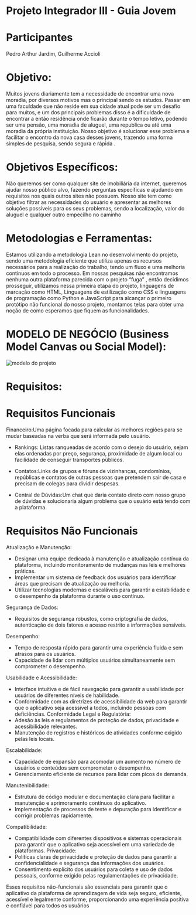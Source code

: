 # Projeto Integrador III - Guia Jovem
# Participantes
Pedro Arthur Jardim, Guilherme Accioli
# Objetivo:
Muitos jovens diariamente tem a necessidade de encontrar uma
nova moradia, por diversos motivos mas o principal sendo os
estudos. Passar em uma faculdade que não reside em sua cidade
atual pode ser um desafio para muitos, e um dos principais
problemas disso é a dificuldade de encontrar a então residência
onde ficarão durante o tempo letivo, podendo ser uma pensão,
uma moradia de aluguel, uma republica ou até uma moradia da
própria instituição.
Nosso objetivo é solucionar esse problema e facilitar o encontro
da nova casa desses jovens, trazendo uma forma simples de
pesquisa, sendo segura e rápida .
# Objetivos Específicos:
Não queremos ser como qualquer site de imobiliária da internet,
queremos ajudar nosso público alvo, fazendo perguntas específicas e
ajudando em requisitos nos quais outros sites não possuem.
Nosso site tem como objetivo filtrar as necessidades do usuário e
apresentar as melhores soluções possíveis para os seus problemas,
sendo a localização, valor do aluguel e qualquer outro empecilho no
caminho
# Metodologias e Ferramentas: 
Estamos utilizando a metodologia Lean no desenvolvimento do projeto, sendo uma
metodologia eficiente que utiliza apenas os recursos necessários para a realização do trabalho,
tendo um fluxo e uma melhoria contínuos em todo o processo.
Em nossas pesquisas não encontramos nenhuma outra plataforma parecida com o projeto
“fuga”
, então decidimos prosseguir, utilizamos nessa primeira etapa do projeto, linguagens de
marcação como HTML, Linguagens de estilização como CSS e linguagens de programação como
Python e JavaScript para alcançar o primeiro protótipo não funcional do nosso projeto,
montamos telas para obter uma noção de como esperamos que fiquem as funcionalidades.
# MODELO DE NEGÓCIO (Business Model Canvas ou Social Model):
![modelo do projeto](https://github.com/user-attachments/assets/e93a1768-9458-4c43-a1d3-dcf04e189202)
# Requisitos: 
# Requisitos Funcionais

Financeiro:Uma página focada para calcular as melhores regiões para se mudar
baseadas na verba que será informada pelo usuário.

- Rankings: Listas ranqueadas de acordo com o desejo do usuário, sejam elas
ordenadas por preço, segurança, proximidade de algum local ou facilidade de
conseguir transportes públicos.

- Contatos:Links de grupos e fóruns de vizinhanças, condomínios, repúblicas e
contatos de outras pessoas que pretendem sair de casa e precisam de colegas para
dividir despesas.

- Central de Dúvidas:Um chat que daria contato direto com nosso grupo de dúvidas e
solucionaria algum problema que o usuário está tendo com a plataforma.
# Requisitos Não Funcionais

Atualização e Manutenção:
- Designar uma equipe dedicada à manutenção e atualização contínua da plataforma,
incluindo monitoramento de mudanças nas leis e melhores práticas.
- Implementar um sistema de feedback dos usuários para identificar áreas que
precisam de atualização ou melhoria.
- Utilizar tecnologias modernas e escaláveis para garantir a estabilidade e o
desempenho da plataforma durante o uso contínuo.

Segurança de Dados:
- Requisitos de segurança robustos, como criptografia de dados, autenticação de dois
fatores e acesso restrito a informações sensíveis.

Desempenho:
- Tempo de resposta rápido para garantir uma experiência fluida e sem atrasos para
os usuários.
- Capacidade de lidar com múltiplos usuários simultaneamente sem comprometer o
desempenho.

Usabilidade e Acessibilidade:
- Interface intuitiva e de fácil navegação para garantir a usabilidade por usuários de
diferentes níveis de habilidade.
- Conformidade com as diretrizes de acessibilidade da web para garantir que o
aplicativo seja acessível a todos, incluindo pessoas com deficiências.
Conformidade Legal e Regulatória:
- Adesão às leis e regulamentos de proteção de dados, privacidade e acessibilidade
relevantes.
- Manutenção de registros e históricos de atividades conforme exigido pelas leis
locais.

Escalabilidade:
- Capacidade de expansão para acomodar um aumento no número de usuários e
conteúdos sem comprometer o desempenho.
- Gerenciamento eficiente de recursos para lidar com picos de demanda.

Manutenibilidade:
- Estrutura de código modular e documentação clara para facilitar a manutenção e
aprimoramento contínuos do aplicativo.
- Implementação de processos de teste e depuração para identificar e corrigir
problemas rapidamente.

Compatibilidade:
- Compatibilidade com diferentes dispositivos e sistemas operacionais para garantir
que o aplicativo seja acessível em uma variedade de plataformas.
Privacidade:
- Políticas claras de privacidade e proteção de dados para garantir a confidencialidade
e segurança das informações dos usuários.
- Consentimento explícito dos usuários para coleta e uso de dados pessoais,
conforme exigido pelas regulamentações de privacidade.

Esses requisitos não-funcionais são essenciais para garantir que o aplicativo da plataforma
de aprendizagem de vida seja seguro, eficiente, acessível e legalmente conforme,
proporcionando uma experiência positiva e confiável para todos os usuários



